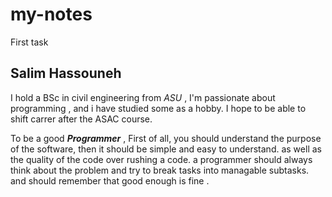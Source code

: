 # my-notes
First task
## **Salim Hassouneh**
I hold a BSc in civil engineering from *ASU* , I'm passionate about programming , and i have studied some as a hobby. I hope to be able to shift carrer after the ASAC course.

To be a good ***Programmer*** , First of all, you should understand the purpose of the software, then it should be simple and easy to understand. as well as the quality of the code over rushing a code. a programmer should always think about the problem and try to break tasks into managable subtasks. and should remember that good enough is fine . 


